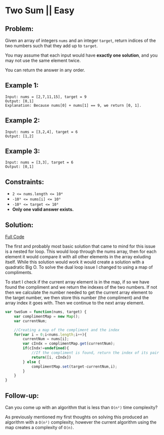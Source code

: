 # Two Sum || Easy

## Problem:

Given an array of integers `nums` and an integer `target`, return indices of the two numbers such that they add up to `target`.

You may assume that each input would have **exactly one solution**, and you may not use the same element twice.

You can return the answer in any order.

## Example 1:
```
Input: nums = [2,7,11,15], target = 9
Output: [0,1]
Explanation: Because nums[0] + nums[1] == 9, we return [0, 1].
```

## Example 2:
```
Input: nums = [3,2,4], target = 6
Output: [1,2]
```

## Example 3: 
```
Input: nums = [3,3], target = 6
Output: [0,1]
```

## Constraints:

- `2 <= nums.length <= 10⁴`
- `-10⁹ <= nums[i] <= 10⁹`
- `-10⁹ <= target <= 10⁹`
- **Only one valid answer exists.**

## Solution:
[Full Code](https://github.com/Nox-iv/LeetCode-Solutions/blob/main/code/1_two_sum.js)

The first and probably most basic solution that came to mind for this issue is a nested for loop. This would loop through the nums array,
then for each element it would compare it with all other elements in the array exluding itself. While this solution would work it would create
a solution with a quadratic Big O. To solve the dual loop issue I changed to using a map of compliments. 

To start I check if the current array element is in the map, if so we have found the compliment and we return the indexes of the two numbers.
If not then we calculate the number needed to get the current array element to the target number, we then store this number (the compliment)
and the array index it goes with. Then we continue to the next array element.

```js
var twoSum = function(nums, target) {
    var complimentMap = new Map();
    var currentNum;

    //Creating a map of the compliment and the index
    for(var i = 0;i<nums.length;i++){
        currentNum = nums[i];
        var cIndx = complimentMap.get(currentNum);
        if(cIndx!=undefined){
            //If the compliment is found, return the index of its pair
            return([i, cIndx])
        } else {
            complimentMap.set(target-currentNum,i);
        }
    }
}
```

## Follow-up: 
Can you come up with an algorithm that is less than `O(n²)` time complexity?

As previously mentioned my first thoughts on solving this produced an algorithm with a `O(n²)` complexity, however the current algorithm
using the map creates a complexity of `O(n)`.
